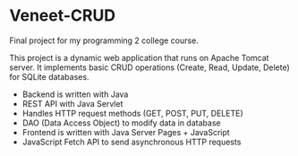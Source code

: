 # Veneet-CRUD
Final project for my programming 2 college course.

This project is a dynamic web application that runs on Apache Tomcat server. It implements basic CRUD operations (Create, Read, Update, Delete) for SQLite databases.
- Backend is written with Java
- REST API with Java Servlet
- Handles HTTP request methods (GET, POST, PUT, DELETE)
- DAO (Data Access Object) to modify data in database
- Frontend is written with Java Server Pages + JavaScript
- JavaScript Fetch API to send asynchronous HTTP requests
